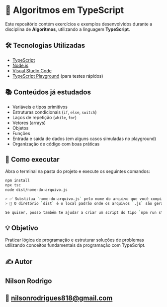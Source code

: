 # 📘 Algoritmos em TypeScript

Este repositório contém exercícios e exemplos desenvolvidos durante a disciplina de **Algoritmos**, utilizando a linguagem **TypeScript**.

## 🛠 Tecnologias Utilizadas

- [TypeScript](https://www.typescriptlang.org/)
- [Node.js](https://nodejs.org/)
- [Visual Studio Code](https://code.visualstudio.com/)
- [TypeScript Playground](https://www.typescriptlang.org/play) (para testes rápidos)

## 📚 Conteúdos já estudados

- Variáveis e tipos primitivos
- Estruturas condicionais (`if`, `else`, `switch`)
- Laços de repetição (`while`, `for`)
- Vetores (arrays)
- Objetos
- Funções
- Entrada e saída de dados (em alguns casos simuladas no playground)
- Organização de código com boas práticas

## 🚀 Como executar

Abra o terminal na pasta do projeto e execute os seguintes comandos:

```bash
npm install
npx tsc
node dist/nome-do-arquivo.js

> ✅ Substitua `nome-do-arquivo.js` pelo nome do arquivo que você compilou.
> 📁 O diretório `dist` é o local padrão onde os arquivos `.js` são gerados após a compilação.

Se quiser, posso também te ajudar a criar um script do tipo `npm run start`.


```
## 💡 Objetivo
Praticar lógica de programação e estruturar soluções de problemas utilizando conceitos fundamentais da programação com TypeScript.

## ✍️ Autor
## Nilson Rodrigo
## 📧 nilsonrodrigues818@gmail.com
